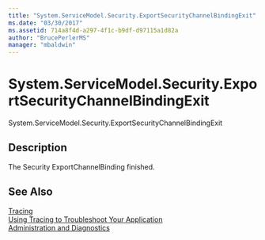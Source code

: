 ```yaml
---
title: "System.ServiceModel.Security.ExportSecurityChannelBindingExit"
ms.date: "03/30/2017"
ms.assetid: 714a8f4d-a297-4f1c-b9df-d97115a1d82a
author: "BrucePerlerMS"
manager: "mbaldwin"
---
```

# System.ServiceModel.Security.ExportSecurityChannelBindingExit
System.ServiceModel.Security.ExportSecurityChannelBindingExit  
  
## Description  
 The Security ExportChannelBinding finished.  
  
## See Also  
 [Tracing](../../../../../docs/framework/wcf/diagnostics/tracing/index.md)  
 [Using Tracing to Troubleshoot Your Application](../../../../../docs/framework/wcf/diagnostics/tracing/using-tracing-to-troubleshoot-your-application.md)  
 [Administration and Diagnostics](../../../../../docs/framework/wcf/diagnostics/index.md)

